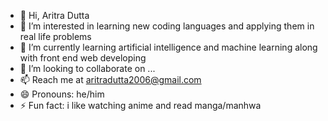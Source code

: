 - 👋 Hi, Aritra Dutta
- 👀 I’m interested in learning new coding languages and applying them in real life problems 
- 🌱 I’m currently learning artificial intelligence and machine learning along with front end web developing
- 💞️ I’m looking to collaborate on ...
- 📫 Reach me at aritradutta2006@gmail.com
- 😄 Pronouns: he/him
- ⚡ Fun fact: i like watching anime and read manga/manhwa

<!---
Saiko-Senpai/Saiko-Senpai is a ✨ special ✨ repository because its `README.md` (this file) appears on your GitHub profile.
You can click the Preview link to take a look at your changes.
--->
